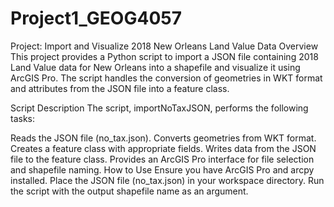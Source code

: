 # Project1_GEOG4057
Project: Import and Visualize 2018 New Orleans Land Value Data
Overview
This project provides a Python script to import a JSON file containing 2018 Land Value data for New Orleans into a shapefile and visualize it using ArcGIS Pro. The script handles the conversion of geometries in WKT format and attributes from the JSON file into a feature class.

Script Description
The script, importNoTaxJSON, performs the following tasks:

Reads the JSON file (no_tax.json).
Converts geometries from WKT format.
Creates a feature class with appropriate fields.
Writes data from the JSON file to the feature class.
Provides an ArcGIS Pro interface for file selection and shapefile naming.
How to Use
Ensure you have ArcGIS Pro and arcpy installed.
Place the JSON file (no_tax.json) in your workspace directory.
Run the script with the output shapefile name as an argument.
